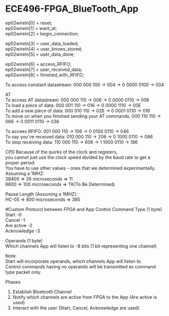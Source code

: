 # ECE496-FPGA_BlueTooth_App

ep02wireIn[0] = reset;  
ep02wireIn[1] = want_at;  
ep02wireIn[2] = begin_connection;

ep02wireIn[3] = user_data_loaded;  
ep02wireIn[4] = user_knows_stored;  
ep02wireIn[5] = user_data_done;

ep02wireIn[6] = access_RFIFO;  
ep02wireIn[7] = user_received_data;  
ep02wireIn[8] = finished_with_RFIFO;

To access constant datastream: 000 000 100 -> 004 -> 0 0000 0100 -> 004

AT  
To access AT datastream: 000 000 110 -> 006 -> 0 0000 0110 -> 006  
To load a piece of data: 000 001 110 -> 016 -> 0 0000 1110 -> 00E  
To add a new piece of data: 000 010 110 -> 026 -> 0 0001 0110 -> 016  
To move on when you finished sending your AT commands: 000 110 110 -> 066 -> 0 0011 0110 -> 036

To accees RFIFO: 001 000 110 -> 106 -> 0 0100 0110 -> 046  
To say you've received data: 010 000 110 -> 206 -> 0 1000 0110 -> 086  
To stop receiving data: 110 000 110 -> 606 -> 1 1000 0110 -> 186

CPD
Because of the quirks of the clock and registers,  
you cannot just use the clock speed divided by the baud rate to get a proper period.  
You have to use other values - ones that we determined experimentally.  
Assuming a 1MHZ:  
38400 => 26 microseconds => 11  
9600 => 100 microseconds => TK(To Be Determined)

Pause Length (Assuming a 1MHZ):  
HC-05 => 800 microseconds => 385


#Custom Protocol between FPGA and App
Control Command Type (1 byte)  
Start		-0  
Cancel		-1  
Are active	-2   
Acknowledge	-3

Operands (1 byte)  
Which channels App will listen to	-8 bits (1 bit representing one channel)

Note:  
Start will incorporate operands, which channels App will listen to.  
Control commands having no operands will be transmitted as command type packet only.

Phases  
1. Establish Bluetooth Channel  
2. Notify which channels are active from FPGA to the App (Are active is used)  
3. Interact with the user (Start, Cancel, Acknowledge are used)
